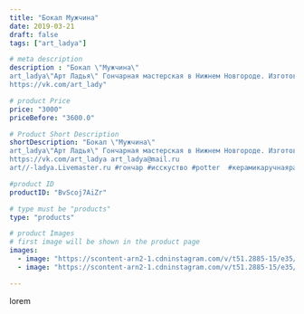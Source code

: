 ```yaml
---
title: "Бокал Мужчина"
date: 2019-03-21
draft: false
tags: ["art_ladya"]

# meta description
description : "Бокал \"Мужчина\" 
art_ladya\"Арт Ладья\" Гончарная мастерская в Нижнем Новгороде. Изготовление керамики и мастер//-классы по обучению. 
https://vk.com/art_lady"

# product Price
price: "3000"
priceBefore: "3600.0"

# Product Short Description
shortDescription: "Бокал \"Мужчина\" 
art_ladya\"Арт Ладья\" Гончарная мастерская в Нижнем Новгороде. Изготовление керамики и мастер//-классы по обучению. 
https://vk.com/art_ladya art_ladya@mail.ru 
art//-ladya.Livemaster.ru #гончар #исскуство #potter  #керамикаручнаяработа #bodybuilding #гончарнаямастерская #бодибилдинг #handmade #посудаизглины #керамика #гончарнаяпосуда #эксклюзивнаякерамика #painter #dishes #decor #ceramicar #nntoday #claygoods #earthenware #ceramic #design #мужскойторс #maletorso #erotic #ceramicart #бокалдляженщин #авторскаякерамика #бокалы #men #woman"

#product ID
productID: "BvScoj7AiZr"

# type must be "products"
type: "products"

# product Images
# first image will be shown in the product page
images:
  - image: "https://scontent-arn2-1.cdninstagram.com/v/t51.2885-15/e35/53518839_704009013334869_6123771290083604074_n.jpg?tp=1&_nc_ht=scontent-arn2-1.cdninstagram.com&_nc_cat=109&_nc_ohc=EiI3hPG-dIkAX96nF19&ccb=7-4&oh=1f8b2510e219dfc34a17387d13094bc6&oe=60847672&_nc_sid=83d603&ig_cache_key=MjAwNDc5MDcxMzUyMjQzNTI5MQ%3D%3D.2-ccb7-4"
  - image: "https://scontent-arn2-1.cdninstagram.com/v/t51.2885-15/e35/54512744_628394537597155_2848546181834903650_n.jpg?tp=1&_nc_ht=scontent-arn2-1.cdninstagram.com&_nc_cat=107&_nc_ohc=JJ2H0fqNwYwAX-3AadA&ccb=7-4&oh=6a850ec1791a4c3589141a9dda926b8a&oe=6086175E&_nc_sid=83d603&ig_cache_key=MjAwNDc5MDcxMzQ5NzM0Nzg1MA%3D%3D.2-ccb7-4"

---
```

lorem
